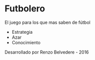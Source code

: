 # Futbolero
El juego para los que mas saben de fútbol

- Estrategia
- Azar
- Conocimiento

Desarrollado por Renzo Belvedere - 2016

